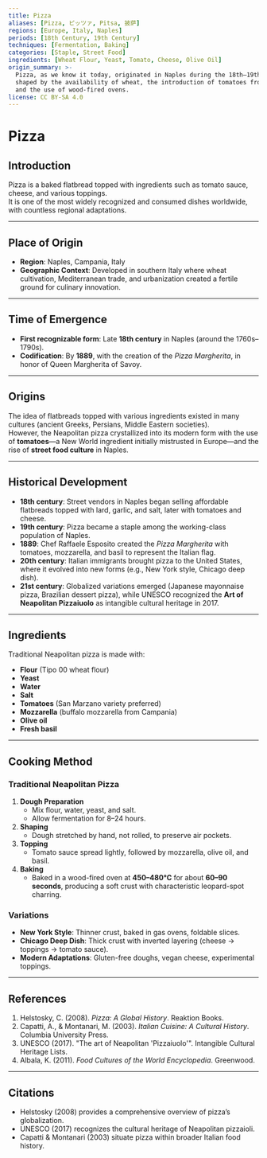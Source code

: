 ```yaml
---
title: Pizza
aliases: [Pizza, ピッツァ, Pitsa, 披萨]
regions: [Europe, Italy, Naples]
periods: [18th Century, 19th Century]
techniques: [Fermentation, Baking]
categories: [Staple, Street Food]
ingredients: [Wheat Flour, Yeast, Tomato, Cheese, Olive Oil]
origin_summary: >-
  Pizza, as we know it today, originated in Naples during the 18th–19th centuries,
  shaped by the availability of wheat, the introduction of tomatoes from the Americas,
  and the use of wood-fired ovens.
license: CC BY-SA 4.0
---
```


# Pizza

## Introduction
Pizza is a baked flatbread topped with ingredients such as tomato sauce, cheese, and various toppings.  
It is one of the most widely recognized and consumed dishes worldwide, with countless regional adaptations.

---

## Place of Origin
- **Region**: Naples, Campania, Italy  
- **Geographic Context**: Developed in southern Italy where wheat cultivation, Mediterranean trade, and urbanization created a fertile ground for culinary innovation.

---

## Time of Emergence
- **First recognizable form**: Late **18th century** in Naples (around the 1760s–1790s).  
- **Codification**: By **1889**, with the creation of the *Pizza Margherita*, in honor of Queen Margherita of Savoy.

---

## Origins
The idea of flatbreads topped with various ingredients existed in many cultures (ancient Greeks, Persians, Middle Eastern societies).  
However, the Neapolitan pizza crystallized into its modern form with the use of **tomatoes**—a New World ingredient initially mistrusted in Europe—and the rise of **street food culture** in Naples.

---

## Historical Development
- **18th century**: Street vendors in Naples began selling affordable flatbreads topped with lard, garlic, and salt, later with tomatoes and cheese.  
- **19th century**: Pizza became a staple among the working-class population of Naples.  
- **1889**: Chef Raffaele Esposito created the *Pizza Margherita* with tomatoes, mozzarella, and basil to represent the Italian flag.  
- **20th century**: Italian immigrants brought pizza to the United States, where it evolved into new forms (e.g., New York style, Chicago deep dish).  
- **21st century**: Globalized variations emerged (Japanese mayonnaise pizza, Brazilian dessert pizza), while UNESCO recognized the **Art of Neapolitan Pizzaiuolo** as intangible cultural heritage in 2017.

---

## Ingredients
Traditional Neapolitan pizza is made with:
- **Flour** (Tipo 00 wheat flour)  
- **Yeast**  
- **Water**  
- **Salt**  
- **Tomatoes** (San Marzano variety preferred)  
- **Mozzarella** (buffalo mozzarella from Campania)  
- **Olive oil**  
- **Fresh basil**

---

## Cooking Method
### Traditional Neapolitan Pizza
1. **Dough Preparation**  
   - Mix flour, water, yeast, and salt.  
   - Allow fermentation for 8–24 hours.  
2. **Shaping**  
   - Dough stretched by hand, not rolled, to preserve air pockets.  
3. **Topping**  
   - Tomato sauce spread lightly, followed by mozzarella, olive oil, and basil.  
4. **Baking**  
   - Baked in a wood-fired oven at **450–480°C** for about **60–90 seconds**, producing a soft crust with characteristic leopard-spot charring.

### Variations
- **New York Style**: Thinner crust, baked in gas ovens, foldable slices.  
- **Chicago Deep Dish**: Thick crust with inverted layering (cheese → toppings → tomato sauce).  
- **Modern Adaptations**: Gluten-free doughs, vegan cheese, experimental toppings.

---

## References
1. Helstosky, C. (2008). *Pizza: A Global History*. Reaktion Books.  
2. Capatti, A., & Montanari, M. (2003). *Italian Cuisine: A Cultural History*. Columbia University Press.  
3. UNESCO (2017). "The art of Neapolitan 'Pizzaiuolo'". Intangible Cultural Heritage Lists.  
4. Albala, K. (2011). *Food Cultures of the World Encyclopedia*. Greenwood.  

---

## Citations
- Helstosky (2008) provides a comprehensive overview of pizza’s globalization.  
- UNESCO (2017) recognizes the cultural heritage of Neapolitan pizzaioli.  
- Capatti & Montanari (2003) situate pizza within broader Italian food history.
